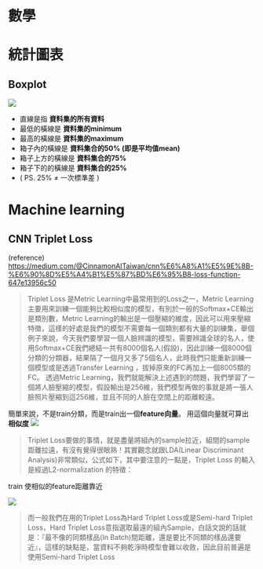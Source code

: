 # 數學

# 統計圖表
## Boxplot
![](https://i.imgur.com/5wohjJ8.png)


* 直線是指 **資料集的所有資料** 
* 最低的橫線是 **資料集的minimum**
* 最高的橫線是 **資料集的maximum**
* 箱子內的橫線是 **資料集合的50% (即是平均值mean)**
* 箱子上方的橫線是 **資料集合的75%**
* 箱子下的的橫線是 **資料集合的25%**
* ( PS. 25% ≠ 一次標準差 )

# Machine learning
## CNN Triplet Loss
(reference) https://medium.com/@CinnamonAITaiwan/cnn%E6%A8%A1%E5%9E%8B-%E6%90%8D%E5%A4%B1%E5%87%BD%E6%95%B8-loss-function-647e13956c50

> 
> Triplet Loss 是Metric Learning中最常用到的Loss之一，Metric Learning主要用來訓練一個能夠比較相似度的模型，有別於一般的Softmax+CE輸出是類別數，Metric Learning的輸出是一個壓縮的維度，因此可以用來壓縮特徵，這樣的好處是我們的模型不需要每一個類別都有大量的訓練集，舉個例子來說，今天我們要學習一個人臉辨識的模型，需要辨識全球的名人，使用Softmax+CE我們總結一共有8000個名人(假設)，因此訓練一個8000個分類的分類器，結果隔了一個月又多了5個名人，此時我們只能重新訓練一個模型或是透過Transfer Learning ，拔掉原來的FC再加上一個8005類的FC。
> 透過Metric Learning，我們就能解決上述遇到的問題，我們學習了一個將人臉壓縮的模型，假設輸出是256維，我們模型再做的事就是將一張人臉照片壓縮到這256維，並且不同的人臉在空間上的距離較遠。

簡單來說，不是train分類，而是train出一個**feature向量**。
用這個向量就可算出**相似度**
![](https://i.imgur.com/qln7TP4.png)

> Triplet Loss要做的事情，就是盡量將組內的sample拉近，組間的sample距離拉遠，有沒有覺得很眼熟！其實觀念就跟LDA(Linear Discriminant Analysis)非常類似，公式如下，其中要注意的一點是，Triplet Loss 的輸入是經過L2-normalization 的特徵：

train 使相似的feature距離靠近

![](https://i.imgur.com/P0cpeYX.png)
> 
> 而一般我們在用的Triplet Loss為Hard Triplet Loss或是Semi-hard Triplet Loss，Hard Triplet Loss意指選取最遠的組內Sample，白話文說的話就是：『最不像的同類樣品(In Batch)間距離，還是要比不同類的樣品還要近』，這樣的缺點是，當資料不夠乾淨時模型會難以收斂，因此目前普遍是使用Semi-hard Triplet Loss